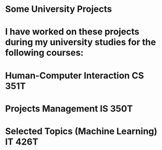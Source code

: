 # Some University Projects

# I have worked on these projects during my university studies for the following courses:

# Human-Computer Interaction CS 351T
# Projects Management IS 350T
# Selected Topics (Machine Learning) IT 426T
